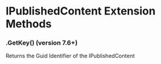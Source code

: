 # IPublishedContent Extension Methods

### .GetKey() (version 7.6+)
Returns the Guid Identifier of the IPublishedContent